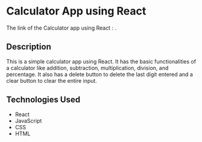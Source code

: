 # Calculator App using React

The link of the Calculator app using React :  [](https://react-calculator-app-drab.vercel.app/).

## Description

This is a simple calculator app using React. It has the basic functionalities of a calculator like addition, subtraction, multiplication, division, and percentage. It also has a delete button to delete the last digit entered and a clear button to clear the entire input.

## Technologies Used

- React
- JavaScript
- CSS
- HTML


 

